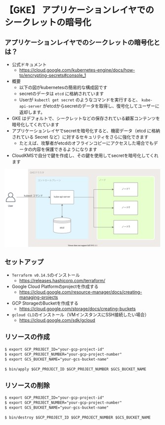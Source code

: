 # 【GKE】 アプリケーションレイヤでのシークレットの暗号化


## アプリケーションレイヤでのシークレットの暗号化とは？
- 公式ドキュメント
  - https://cloud.google.com/kubernetes-engine/docs/how-to/encrypting-secrets#console_1
- 概要
  - 以下の図がkubernetesの簡易的な構成図です
  - secretのデータは `etcd` に格納されています
  - Userが `kubectl get secret` のようなコマンドを実行すると、 `kube-api-server` がetcdからsecretのデータを取得し、復号化してユーザーに返却します。
- GKE はデフォルトで、シークレットなどの保存されている顧客コンテンツを暗号化してくれています
- アプリケーションレイヤでsecretを暗号化すると、機密データ（etcd に格納されている Secret など）に対するセキュリティをさらに強化できます
  - たとえば、攻撃者がetcdのオフラインコピーにアクセスした場合でもデータの内容を保護できるようになります
- CloudKMSで自分で鍵を作成し、その鍵を使用してsecretを暗号化してくれます

![](./diagrams/kubernetes_architecture.svg)

## セットアップ
- `Terraform v0.14.5`のインストール
  - https://releases.hashicorp.com/terraform/
- Google Cloud Platformのprojectを作成する
  - https://cloud.google.com/resource-manager/docs/creating-managing-projects
- GCP StorageのBucketを作成する
  - https://cloud.google.com/storage/docs/creating-buckets
- `gcloud CLI`のインストール（VMインスタンスにSSH接続したい場合）
  - https://cloud.google.com/sdk/gcloud

## リソースの作成
```
$ export GCP_PROJECT_ID="your-gcp-project-id"
$ export GCP_PROJECT_NUMBER="your-gcp-project-number"
$ export GCS_BUCKET_NAME="your-gcs-bucket-name"

$ bin/apply $GCP_PROJECT_ID $GCP_PROJECT_NUMBER $GCS_BUCKET_NAME
```

## リソースの削除
```
$ export GCP_PROJECT_ID="your-gcp-project-id"
$ export GCP_PROJECT_NUMBER="your-gcp-project-number"
$ export GCS_BUCKET_NAME="your-gcs-bucket-name"

$ bin/destroy $GCP_PROJECT_ID $GCP_PROJECT_NUMBER $GCS_BUCKET_NAME
```
